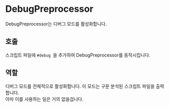 # DebugPreprocessor

DebugPreprocessor는 디버그 모드를 활성화합니다.

## 호출

스크립트 파일에 `#debug `을 추가하여 DebugPreprocessor를 동작시킵니다.

## 역할

디버그 모드를 전체적으로 활성화합니다. 이 모드는 구문 분석된 스크립트 파일을 출력합니다.  
아마 이를 사용하는 일은 거의 없을겁니다.
